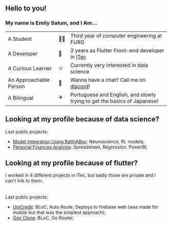 ## Hello to you!

### My name is Emily Salum, and I Am...
<table>
  <tr>
    <td>A Student</td>
    <td>👩‍🎓</td>
    <td>Third year of computer engineering at FURG</td>
  </tr>
  <tr>
    <td>A Developer</td>
    <td>👾</td>
    <td>2 years as Flutter Front-end developer in <a href="https://embrapii.org.br/unidades/unidade-embrapii-em-sistema-roboticos-e-automacao-itec-furg-centro-em-ciencia-de-dados-e-robotica-da-universidade-federal-do-rio-grande/">ITec</a></td>
  </tr>
  <tr>
    <td>A Curious Learner</td>
    <td>⚛️</td>
    <td>Currently very interested in data science</td>
  </tr>
  <tr>
    <td>An Approachable Person</td>
    <td>👋</td>
    <td>Wanna have a chat? Call me on <a href="https://discord.com/users/674759841583202328">discord</a>!</td>
  </tr>
  <tr>
    <td>A Bilingual</td>
    <td>✈️</td>
    <td>Portuguese and English, and slowly trying to get the basics of Japanese!</td>
  </tr>
</table>

## Looking at my profile because of data science?
Last public projects:
- [Model Integration Using RatInABox](https://github.com/emilymarquessalum/model_integration_ratinabox): Neuroscience, RL models;
- [Personal Finances Analysis](https://github.com/emilymarquessalum/personal_finances_analysis/tree/main): Spreadsheet, Regression, PowerBI;
## Looking at my profile because of flutter?
I worked in 4 different projects in iTec, but sadly those are private and I can't link to them.  
<br></br>
Last public projects:
- [UniCredit](https://github.com/Uni-Credit/Uni-Credit-Frontend/tree/main): BLoC, Auto Route, Deploys to firebase web (was made for mobile but that was the simplest approach);
- [Gov Clone](https://github.com/emilymarquessalum/gov_flutter_copy_app): BLoC, Go Router;

